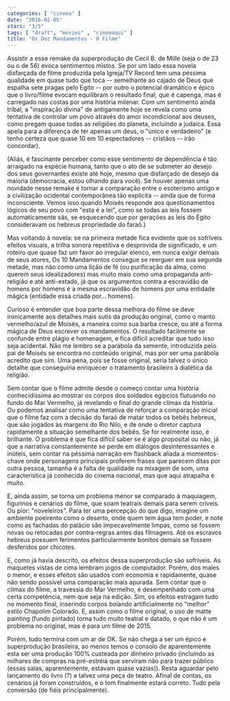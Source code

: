 ```yaml
---
categories: [ "cinema" ]
date: "2016-02-05"
stars: "3/5"
tags: [ "draft", "movies" , "cinemaqui" ]
title: "Os Dez Mandamentos - O Filme"
---
```

Assistir a esse remake da superprodução de Cecil B. de Mille (seja o
de 23 ou o de 56) evoca sentimentos mistos. Se por um lado essa novela
disfarçada de filme produzida pela Igreja/TV Record tem uma péssima
qualidade em quase tudo que toca -- semelhante ao cajado de Deus que
espalha sete pragas pelo Egito -- por outro o potencial dramático e
épico que o livro/filme evocam equilibram o resultado final, que é
capenga, mas é carregado nas costas por uma história milenar. Com
um sentimento ainda tribal, a "inspiração divina" de antigamente
hoje se revela como uma tentativa de controlar um povo através do
amor incondicional aos deuses, como pregam quase todas as religiões
do planeta, incluindo a judaica. Essa apela para a diferença de ter
apenas um deus, o "único e verdadeiro" (e tenho certeza que quase 10
em 10 espectadores -- cristãos -- irão concordar).

(Aliás, é fascinante perceber como esse sentimento de dependência
é tão arraigado na espécie humana, tanto que o ato de se submeter ao
desejo dos seus governantes existe até hoje, mesmo que disfarçado de
desejo da maioria (democracia, estou olhando para você). Se houver apenas
uma novidade nesse remake é tornar a comparação entre o esoterismo
antigo e a civilização ocidental contemporânea tão explícita --
ainda que de forma inconsciente. Vemos isso quando Moisés responde aos
questionamentos lógicos de seu povo com "esta é a lei", como se todas
as leis fossem automaticamente sãs, se esquecendo que por gerações
as leis do Egito consideravam os hebreus propriedade do faraó.)

Mas voltando à novela: se na primeira metade fica evidente que os
sofríveis efeitos visuais, a trilha sonora repetitiva e desprovida de
significado, e um roteiro que quase faz um favor ao irregular elenco,
em nunca exigir demais de seus atores, Os 10 Mandamentos consegue se
reerguer em sua segunda metade, mas não como uma lição de fé (ou
purificação da alma, como querem seus idealizadores) mas muito mais como
uma propaganda anti-religião e até anti-estado, já que os argumentos
contra a escravidão de homens por homens é a mesma escravidão de
homens por uma entidade mágica (entidade essa criada por... homens).

Curioso é entender que boa parte dessa melhora do filme se deve
ironicamente aos detalhes mais sutis da produção original, como o manto
vermelho/azul de Moisés, a maneira como sua barba cresce, ou até a
forma mágica de Deus escrever os mandamentos. O resultado facilmente
se confunde entre plágio e homenagem, e fica difícil acreditar que
tudo isso seja acidental. Não me lembro se a parábola da semente,
introduzida pelo pai de Moisés se encontra no conteúdo original, mas
por ser uma parábola acredito que sim. Uma pena, pois se fosse original,
seria talvez o único detalhe que conseguiria enriquecer o tratamento
brasileiro à dialética da religião.

Sem contar que o filme admite desde o começo contar uma história
conhecidíssima ao mostrar os corpos dos soldados egípcios flutuando
no fundo do Mar Vermelho, já revelando o final do grande clímax
da história. Ou podemos analisar como uma tentativa de reforçar a
comparação inicial que o filme faz com a decisão do faraó de matar
todos os bebês hebreus, que são jogados às margens do Rio Nilo, e de
onde o diretor captura rapidamente a situação semelhante dos bebês. Se
for realmente isso, é brilhante. O problema é que fica difícil saber se
é algo proposital ou não, já que a narrativa constantemente se perde em
diálogos desinteressantes e inúteis, sem contar na péssima narração
em flashback aliada a momentos-chave onde personagens principais proferem
frases que parecem ditas por outra pessoa, tamanha é a falta de qualidade
na mixagem de som, uma característica já conhecida do cinema nacional,
mas que aqui atrapalha e muito.

E, ainda assim, se torna um problema menor se comparado à maquiagem,
figurinos e cenários do filme, que soam teatrais demais para serem
críveis. Ou pior: "noveleiros". Para ter uma percepção do que digo,
imagine um ambiente poeirento como o deserto, onde quem tem água
tem poder, e note como as fachadas do palácio são impecavelmente
limpas, como se fossem novas ou retocadas por contra-regras antes das
filmagens. Até os escravos hebreus possuem ferimentos particularmente
bonitos demais se fossem desferidos por chicotes.

E, como já havia descrito, os efeitos dessa superprodução
são sofríveis. As maquetes vistas de cima lembram jogos de
computador. Porém, dos males o menor, e esses efeitos são usados com
economia e rapidamente, quase não sendo possível uma comparação
mais apurada. Sem contar que o clímax do filme, a travessia do Mar
Vermelho, é desempenhado com uma certa competência, nem que seja na
edição. Sim, os efeitos estragam tudo no momento final, inserindo
corpos boiando artificialmente no "melhor" estilo Chapolim Colorado. E,
assim como o filme original, o uso de matte painting (fundo pintado)
torna tudo muito teatral e datado, o que não é um problema no original,
mas é para um filme de 2015.

Porém, tudo termina com um ar de OK. Se não chega a ser um épico e
superprodução brasileira, ao menos temos o consolo de aparentemente
esta ser uma produção 100% custeada por dinheiro privado (incluindo
as milhares de compras na pré-estréia que serviram não para trazer
público (essas salas, aparentemente, estavam quase vazias)). Resta
aguardar pelo lançamento do livro (?) e talvez uma peça de
teatro. Afinal de contas, os cenários já foram construídos, e
o tom finalmente estará correto. Tudo pela conversão (de fiéis
principalmente).
